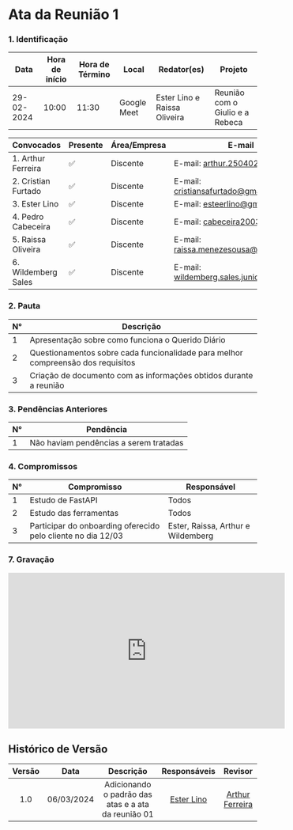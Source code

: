 # Ata da Reunião 1

### **1. Identificação**

| Data       | Hora de início | Hora de Término | Local           | Redator(es)               | Projeto        |
| ---------- | -------------- | --------------- | --------------- | --------------------- | -------------- |
| 29-02-2024 | 10:00          | 11:30          | Google Meet | Ester Lino e Raissa Oliveira | Reunião com o Giulio e a Rebeca |

| Convocados                                | Presente | Área/Empresa | E-mail                                 |
| ----------------------------------------- | -------- | ------------ | -------------------------------------- |
| 1. Arthur Ferreira                        | ✅       | Discente     | E-mail: <arthur.250402@gmail.com>      |
| 2. Cristian Furtado                       | ✅       | Discente     | E-mail: <cristiansafurtado@gmail.com>  |
| 3. Ester Lino                             | ✅       | Discente     | E-mail: <esteerlino@gmail.com>         |
| 4. Pedro Cabeceira                        | ✅       | Discente     | E-mail: <cabeceira2003@gmail.com>      |
| 5. Raissa Oliveira                        | ✅       | Discente     | E-mail: <raissa.menezesousa@gmail.com> |
| 6. Wildemberg Sales                       | ✅       | Discente     | E-mail: <wildemberg.sales.junior@gmail.com> |

### **2. Pauta**

| N°  | Descrição                                                        |
| --- | ---------------------------------------------------------------- |
| 1   | Apresentação sobre como funciona o Querido Diário                |
| 2   | Questionamentos sobre cada funcionalidade para melhor compreensão dos requisitos |
| 3   | Criação de documento com as informações obtidos durante a reunião |

### **3. Pendências Anteriores**

| N°  | Pendência                              |
| --- | -------------------------------------- |
| 1   | Não haviam pendências a serem tratadas |

### **4. Compromissos**

| N°  | Compromisso          | Responsável     |
| --- | -------------------- | --------------- | 
| 1   | Estudo de FastAPI      | Todos         |
| 2   | Estudo das ferramentas | Todos         |
| 3   | Participar do onboarding oferecido pelo cliente no dia 12/03 | Ester, Raissa, Arthur e Wildemberg  |

### **7. Gravação**

<iframe width="560" height="315" src="https://www.youtube.com/embed/_ez4X2qka2E?si=wuLWyJLTnhiIzqQn" title="YouTube video player" frameborder="0" allow="accelerometer; autoplay; clipboard-write; encrypted-media; gyroscope; picture-in-picture; web-share" allowfullscreen></iframe>

## Histórico de Versão

| Versão |    Data    |                 Descrição                 |        Responsáveis          |       Revisor        |
| :----: | :--------: | :---------------------------------------: | :------------------------------------------------------------------------------------------: | :---------------------------------------------: |
|  1.0   | 06/03/2024  | Adicionando o padrão das atas e a ata da reunião 01    | [Ester Lino](https://github.com/esteerlino)                           |    [Arthur Ferreira](https://github.com/ArthurFerreiraRodrigues) |